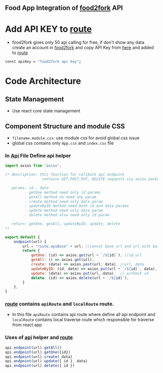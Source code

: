 ## Food App Integration of [food2fork](https://www.food2fork.com/about/api) API

# Add API KEY to [route](src/route.js)
- food2fork gives only 50 api calling for free, if don't show
any data create an account in [food2fork](https://www.food2fork.com/default/user/register)
and copy API Key from [here](https://www.food2fork.com/user/api) and added to [route](src/route.js)
```sh
const apiKey = "food2fork api key";
```
# Code Architecture
## State Management
- Use react core state management

## Component Structure and module CSS
- `filename.module.css`: use module css for avoid global css issue
- global css contains only `App.css` and `index.css` file

### In [Api](src/api.js) File Define api helper  
```js
import axios from "axios";

/* description: this function for callback api endpoint
                 contains GET,POST,PUT, DELETE requests via axios package

   params: id , data
         - getOne method need only id params
         - getAll method no need any param
         - create method need only data param
         - updateByID method need both id and data params
         - update method need only data param
         - delete method also need only id param

   return: getOne, getAll, updateByID, update, delete
*/

export default {
    endpoint(url) {
        url = "route.apiBase" + url; //concat base url and url with base api endpoint
        return {
            getOne: (id) => axios.get(url + `/${id}`), //id_url
            getAll: () => axios.get(url),
            create: (data) => axios.post(url, data), //url, data
            updateByID: (id, data) => axios.put(url + `/${id}`, data), //url, data
            update: (data) => axios.put(url, data),  // without id
            delete: (id) => axios.delete(url + `/${id}`),
        }
    },
}
```
### [route](src/route.js) contains `apiRoute` and `localRoute` route.
- In this file `apiRoute` contains api route where define all api endpoint and `localRoute` contains local traverse route which responsible for traverse from react app 
### Uses of [api](src/api.js) helper and [route](src/route.js) 
```js
api.endpoint(url).getAll()
api.endpoint(url).getOne({id})
api.endpoint(url).create( data)
api.endpoint(url).update({ id }, data)
api.endpoint(url).delete({ id })
```
